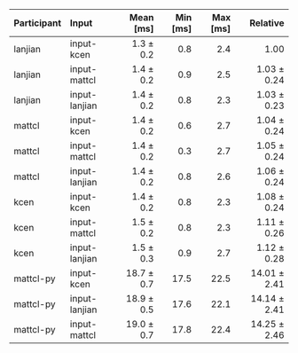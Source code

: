 | Participant | Input | Mean [ms] | Min [ms] | Max [ms] | Relative |
|:---|:---|---:|---:|---:|---:|
| lanjian | input-kcen | 1.3 ± 0.2 | 0.8 | 2.4 | 1.00 |
| lanjian | input-mattcl | 1.4 ± 0.2 | 0.9 | 2.5 | 1.03 ± 0.24 |
| lanjian | input-lanjian | 1.4 ± 0.2 | 0.8 | 2.3 | 1.03 ± 0.23 |
| mattcl | input-kcen | 1.4 ± 0.2 | 0.6 | 2.7 | 1.04 ± 0.24 |
| mattcl | input-mattcl | 1.4 ± 0.2 | 0.3 | 2.7 | 1.05 ± 0.24 |
| mattcl | input-lanjian | 1.4 ± 0.2 | 0.8 | 2.6 | 1.06 ± 0.24 |
| kcen | input-kcen | 1.4 ± 0.2 | 0.8 | 2.3 | 1.08 ± 0.24 |
| kcen | input-mattcl | 1.5 ± 0.2 | 0.8 | 2.3 | 1.11 ± 0.26 |
| kcen | input-lanjian | 1.5 ± 0.3 | 0.9 | 2.7 | 1.12 ± 0.28 |
| mattcl-py | input-kcen | 18.7 ± 0.7 | 17.5 | 22.5 | 14.01 ± 2.41 |
| mattcl-py | input-lanjian | 18.9 ± 0.5 | 17.6 | 22.1 | 14.14 ± 2.41 |
| mattcl-py | input-mattcl | 19.0 ± 0.7 | 17.8 | 22.4 | 14.25 ± 2.46 |
